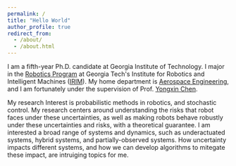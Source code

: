 ```yaml
---
permalink: /
title: "Hello World"
author_profile: true
redirect_from: 
  - /about/
  - /about.html
---
```


I am a fifth-year Ph.D. candidate at Georgia Institute of Technology. I major in the [Robotics Program](https://research.gatech.edu/robotics/phd-program-robotics) at Georgia Tech's Institute for Robotics and Intelligent Machines ([IRIM](https://research.gatech.edu/robotics)). My home department is [Aerospace Engineering](https://ae.gatech.edu), and I am fortunately under the supervision of Prof. [Yongxin Chen](https://yongxin.ae.gatech.edu). 

My research Interest is probabilistic methods in robotics, and stochastic control. My research centers around understanding the risks that robot faces under these uncertainties, as well as making robots behave robustly under these uncertainties and risks, with a theoretical guarantee. I am interested a broad range of systems and dynamics, such as underactuated systems, hybrid systems, and partially-observed systems. How uncertainty impacts different systems, and how we can develop algorithms to mitegate these impact, are intruiging topics for me.
